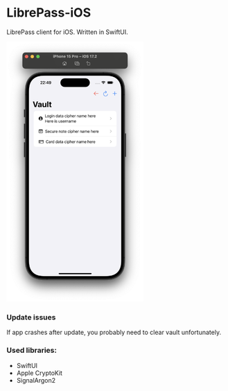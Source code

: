 # LibrePass-iOS

LibrePass client for iOS. Written in SwiftUI.

<img src="./readme/VaultScreenshot.png" alt="Vault screenshot" height="600">

### Update issues
If app crashes after update, you probably need to clear vault unfortunately.

### Used libraries:
- SwiftUI
- Apple CryptoKit
- SignalArgon2
